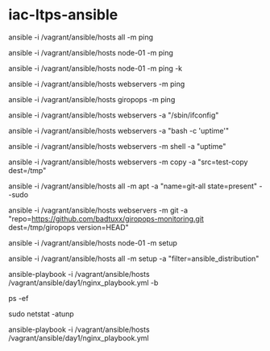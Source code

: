 # iac-ltps-ansible

ansible -i /vagrant/ansible/hosts all -m ping

ansible -i /vagrant/ansible/hosts node-01 -m ping

ansible -i /vagrant/ansible/hosts node-01 -m ping -k

ansible -i /vagrant/ansible/hosts webservers -m ping

ansible -i /vagrant/ansible/hosts giropops -m ping

ansible -i /vagrant/ansible/hosts webservers -a "/sbin/ifconfig"

ansible -i /vagrant/ansible/hosts webservers -a "bash -c 'uptime'"

ansible -i /vagrant/ansible/hosts webservers -m shell -a "uptime"

ansible -i /vagrant/ansible/hosts webservers -m copy -a "src=test-copy dest=/tmp"

ansible -i /vagrant/ansible/hosts all -m apt -a "name=git-all state=present" --sudo

ansible -i /vagrant/ansible/hosts webservers -m git -a "repo=https://github.com/badtuxx/giropops-monitoring.git dest=/tmp/giropops version=HEAD"

ansible -i /vagrant/ansible/hosts node-01 -m setup

ansible -i /vagrant/ansible/hosts all -m setup -a "filter=ansible_distribution"

ansible-playbook -i /vagrant/ansible/hosts /vagrant/ansible/day1/nginx_playbook.yml -b

ps -ef

sudo netstat -atunp

ansible-playbook -i /vagrant/ansible/hosts /vagrant/ansible/day1/nginx_playbook.yml
